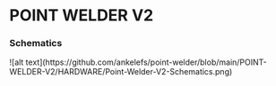 # POINT WELDER V2

<h3>Schematics</h3>
![alt text](https://github.com/ankelefs/point-welder/blob/main/POINT-WELDER-V2/HARDWARE/Point-Welder-V2-Schematics.png)
